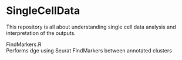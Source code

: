 # SingleCellData
This repository is all about understanding single cell data analysis and interpretation of the outputs.

FindMarkers.R <br>
Performs dge using Seurat FindMarkers between annotated clusters






